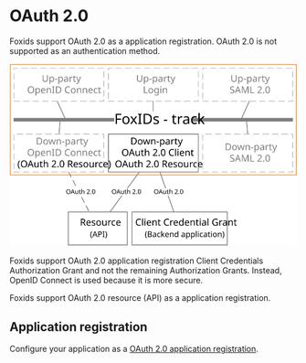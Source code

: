 ﻿# OAuth 2.0

Foxids support OAuth 2.0 as a application registration. OAuth 2.0 is not supported as an authentication method.

![Foxids OAuth 2.0](images/parties-oauth.svg)

Foxids support OAuth 2.0 application registration Client Credentials Authorization Grant and not the remaining Authorization Grants. Instead, OpenID Connect is used because it is more secure.  

Foxids support OAuth 2.0 resource (API) as a application registration.

## Application registration

Configure your application as a [OAuth 2.0 application registration](app-reg-oauth-2.0.md).


